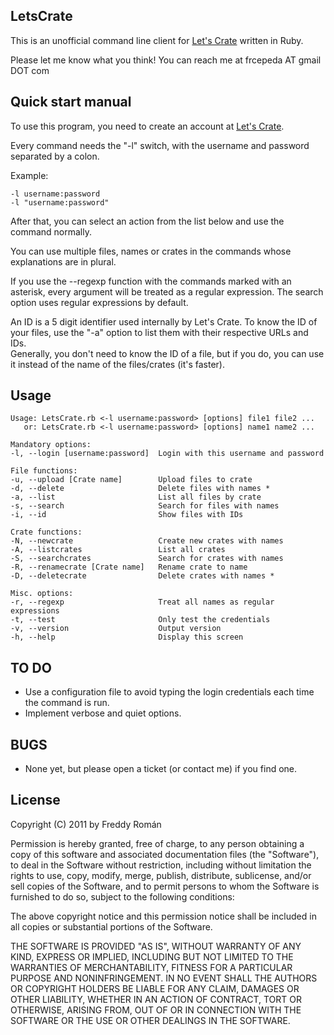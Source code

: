 LetsCrate
---------

This is an unofficial command line client for [Let's Crate](http://letscrate.com) written in Ruby.

Please let me know what you think! You can reach me at frcepeda AT gmail DOT com

Quick start manual
------------------

To use this program, you need to create an account at [Let's Crate](http://letscrate.com).

Every command needs the "-l" switch, with the username and password separated by a
colon.

Example: 

    -l username:password  
    -l "username:password"
    
After that, you can select an action from the list below and use the command normally.

You can use multiple files, names or crates in the commands whose explanations
are in plural.

If you use the --regexp function with the commands marked with an asterisk, every argument
will be treated as a regular expression. The search option uses regular expressions
by default.

An ID is a 5 digit identifier used internally by Let's Crate. 
To know the ID of your files, use the "-a" option to list them with their respective URLs and IDs.  
Generally, you don't need to know the ID of a file, but if you do, you can use it
instead of the name of the files/crates (it's faster).

Usage
-----

    Usage: LetsCrate.rb <-l username:password> [options] file1 file2 ...
       or: LetsCrate.rb <-l username:password> [options] name1 name2 ...

	Mandatory options:
    -l, --login [username:password]  Login with this username and password

	File functions:
    -u, --upload [Crate name]        Upload files to crate
    -d, --delete                     Delete files with names *
    -a, --list                       List all files by crate
    -s, --search                     Search for files with names
    -i, --id                         Show files with IDs

	Crate functions:
    -N, --newcrate                   Create new crates with names
    -A, --listcrates                 List all crates
    -S, --searchcrates               Search for crates with names
    -R, --renamecrate [Crate name]   Rename crate to name
    -D, --deletecrate                Delete crates with names *

	Misc. options:
    -r, --regexp                     Treat all names as regular expressions
    -t, --test                       Only test the credentials
    -v, --version                    Output version
    -h, --help                       Display this screen


TO DO
-----

* Use a configuration file to avoid typing the login credentials each time the command is run.
* Implement verbose and quiet options.

BUGS
----

* None yet, but please open a ticket (or contact me) if you find one.

License
-------

Copyright (C) 2011 by Freddy Román

Permission is hereby granted, free of charge, to any person obtaining a copy
of this software and associated documentation files (the "Software"), to deal
in the Software without restriction, including without limitation the rights
to use, copy, modify, merge, publish, distribute, sublicense, and/or sell
copies of the Software, and to permit persons to whom the Software is
furnished to do so, subject to the following conditions:

The above copyright notice and this permission notice shall be included in
all copies or substantial portions of the Software.

THE SOFTWARE IS PROVIDED "AS IS", WITHOUT WARRANTY OF ANY KIND, EXPRESS OR
IMPLIED, INCLUDING BUT NOT LIMITED TO THE WARRANTIES OF MERCHANTABILITY,
FITNESS FOR A PARTICULAR PURPOSE AND NONINFRINGEMENT. IN NO EVENT SHALL THE
AUTHORS OR COPYRIGHT HOLDERS BE LIABLE FOR ANY CLAIM, DAMAGES OR OTHER
LIABILITY, WHETHER IN AN ACTION OF CONTRACT, TORT OR OTHERWISE, ARISING FROM,
OUT OF OR IN CONNECTION WITH THE SOFTWARE OR THE USE OR OTHER DEALINGS IN
THE SOFTWARE.